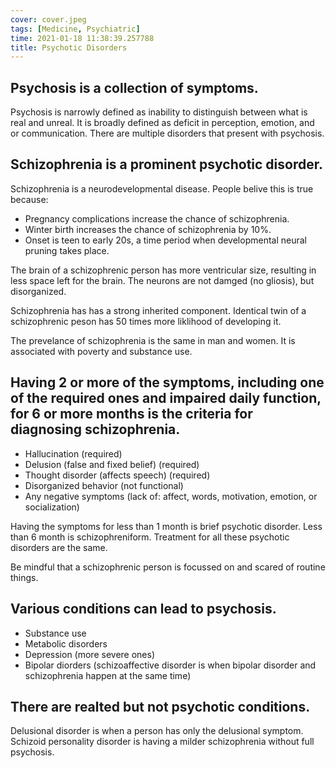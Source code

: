 ```yaml
---
cover: cover.jpeg
tags: [Medicine, Psychiatric]
time: 2021-01-18 11:38:39.257788
title: Psychotic Disorders
---
```


## Psychosis is a collection of symptoms.
Psychosis is narrowly defined as inability to distinguish between what is real and unreal.
It is broadly defined as deficit in perception, emotion, and or communication.
There are multiple disorders that present with psychosis.

## Schizophrenia is a prominent psychotic disorder.

Schizophrenia is a neurodevelopmental disease.
People belive this is true because:

- Pregnancy complications increase the chance of schizophrenia.
- Winter birth increases the chance of schizophrenia by 10%.
- Onset is teen to early 20s, a time period when developmental neural pruning takes place.

The brain of a schizophrenic person has more ventricular size, resulting in less space left for the brain.
The neurons are not damged (no gliosis), but disorganized.

Schizophrenia has has a strong inherited component.
Identical twin of a schizophrenic peson has 50 times more liklihood of developing it.

The prevelance of schizophrenia is the same in man and women.
It is associated with poverty and substance use.

## Having 2 or more of the symptoms, including one of the required ones and impaired daily function, for 6 or more months is the criteria for diagnosing schizophrenia.

- Hallucination (required)
- Delusion (false and fixed belief) (required)
- Thought disorder (affects speech) (required)
- Disorganized behavior (not functional)
- Any negative symptoms (lack of: affect, words, motivation, emotion, or socialization)

Having the symptoms for less than 1 month is brief psychotic disorder.
Less than 6 month is schizophreniform.
Treatment for all these psychotic disorders are the same.

Be mindful that a schizophrenic person is focussed on and scared of routine things.

## Various conditions can lead to psychosis.
- Substance use
- Metabolic disorders
- Depression (more severe ones)
- Bipolar diorders (schizoaffective disorder is when bipolar disorder and schizophrenia happen at the same time)

## There are realted but not psychotic conditions.
Delusional disorder is when a person has only the delusional symptom.
Schizoid personality disorder is having a milder schizophrenia without full psychosis.
